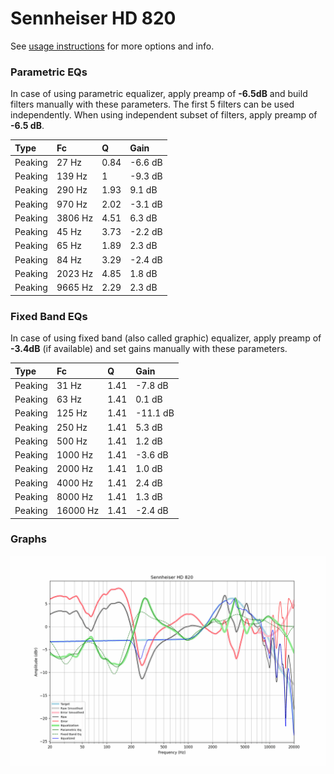 # Sennheiser HD 820
See [usage instructions](https://github.com/jaakkopasanen/AutoEq#usage) for more options and info.

### Parametric EQs
In case of using parametric equalizer, apply preamp of **-6.5dB** and build filters manually
with these parameters. The first 5 filters can be used independently.
When using independent subset of filters, apply preamp of **-6.5 dB**.

| Type    | Fc      |    Q | Gain    |
|:--------|:--------|:-----|:--------|
| Peaking | 27 Hz   | 0.84 | -6.6 dB |
| Peaking | 139 Hz  | 1    | -9.3 dB |
| Peaking | 290 Hz  | 1.93 | 9.1 dB  |
| Peaking | 970 Hz  | 2.02 | -3.1 dB |
| Peaking | 3806 Hz | 4.51 | 6.3 dB  |
| Peaking | 45 Hz   | 3.73 | -2.2 dB |
| Peaking | 65 Hz   | 1.89 | 2.3 dB  |
| Peaking | 84 Hz   | 3.29 | -2.4 dB |
| Peaking | 2023 Hz | 4.85 | 1.8 dB  |
| Peaking | 9665 Hz | 2.29 | 2.3 dB  |

### Fixed Band EQs
In case of using fixed band (also called graphic) equalizer, apply preamp of **-3.4dB**
(if available) and set gains manually with these parameters.

| Type    | Fc       |    Q | Gain     |
|:--------|:---------|:-----|:---------|
| Peaking | 31 Hz    | 1.41 | -7.8 dB  |
| Peaking | 63 Hz    | 1.41 | 0.1 dB   |
| Peaking | 125 Hz   | 1.41 | -11.1 dB |
| Peaking | 250 Hz   | 1.41 | 5.3 dB   |
| Peaking | 500 Hz   | 1.41 | 1.2 dB   |
| Peaking | 1000 Hz  | 1.41 | -3.6 dB  |
| Peaking | 2000 Hz  | 1.41 | 1.0 dB   |
| Peaking | 4000 Hz  | 1.41 | 2.4 dB   |
| Peaking | 8000 Hz  | 1.41 | 1.3 dB   |
| Peaking | 16000 Hz | 1.41 | -2.4 dB  |

### Graphs
![](./Sennheiser%20HD%20820.png)